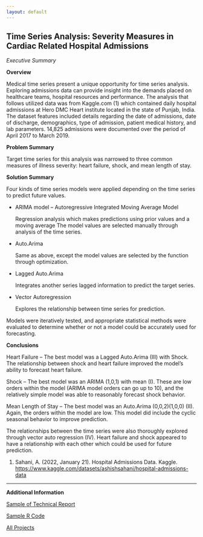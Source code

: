 ```yaml
---
layout: default
---
```


## Time Series Analysis: Severity Measures in Cardiac Related Hospital Admissions ###

_Executive Summary_

__Overview__

Medical time series present a unique opportunity for time series analysis. Exploring admissions data can
provide insight into the demands placed on healthcare teams, hospital resources and performance. The
analysis that follows utilized data was from Kaggle.com (1) which contained daily hospital admissions at
Hero DMC Heart institute located in the state of Punjab, India. The dataset features included details
regarding the date of admissions, date of discharge, demographics, type of admission, patient medical
history, and lab parameters. 14,825 admissions were documented over the period of April 2017 to March
2019.

__Problem Summary__

Target time series for this analysis was narrowed to three common measures of illness severity: heart
failure, shock, and mean length of stay. 

__Solution Summary__

Four kinds of time series models were applied depending on the time series to predict future values.

* ARIMA model – Autoregressive Integrated Moving Average Model

  Regression analysis which makes predictions using prior values and a moving average The model
  values are selected manually through analysis of the time series.
  
* Auto.Arima
  
  Same as above, except the model values are selected by the function through optimization.

* Lagged Auto.Arima
  
  Integrates another series lagged information to predict the target series.

* Vector Autoregression

  Explores the relationship between time series for prediction.
  
Models were iteratively tested, and appropriate statistical methods were evaluated to determine whether
or not a model could be accurately used for forecasting.

__Conclusions__

Heart Failure – The best model was a Lagged Auto.Arima (III) with Shock. The relationship
between shock and heart failure improved the model’s ability to forecast heart failure.

Shock – The best model was an ARIMA (1,0,1) with mean (I). These are low orders within the
model (ARIMA model orders can go up to 10), and the relatively simple model was able to reasonably
forecast shock behavior.

Mean Length of Stay – The best model was an Auto.Arima (0,0,2)(1,0,0) (II). Again, the orders
within the model are low. This model did include the cyclic seasonal behavior to improve prediction.

The relationships between the time series were also thoroughly explored through vector auto regression
(IV). Heart failure and shock appeared to have a relationship with each other which could be used for
future prediction.

1)  Sahani, A. (2022, January 21). Hospital Admissions Data. Kaggle.
  https://www.kaggle.com/datasets/ashishsahani/hospital-admissions-data 

_____________________________________________________________________________________________________

__Additional Information__

[Sample of Technical Report](./tsa_ctech.html)

[Sample R Code](./tsa_rcode.html)

[All Projects](./)
